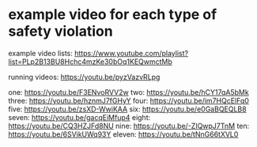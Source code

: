 # example video for each type of safety violation
example video lists:
https://www.youtube.com/playlist?list=PLp2B13BU8Hchc4mzKe30bOq1KEQwmctMb

running videos: 
https://youtu.be/pyzVazvRLpg

one: https://youtu.be/F3ENvoRVV2w
two: https://youtu.be/hCY17qA5bMk
three: https://youtu.be/hznmJ7fGHyY
four: https://youtu.be/im7HQcElFq0
five: https://youtu.be/zsXD-WwiKAA
six: https://youtu.be/e0GaBQEQLB8
seven: https://youtu.be/gacqEiMfup4
eight: https://youtu.be/CQ3HZJFd8NU
nine: https://youtu.be/-ZIQwpJ7TnM
ten: https://youtu.be/6SVikUWq93Y
eleven: https://youtu.be/tNnG66tXVL0

